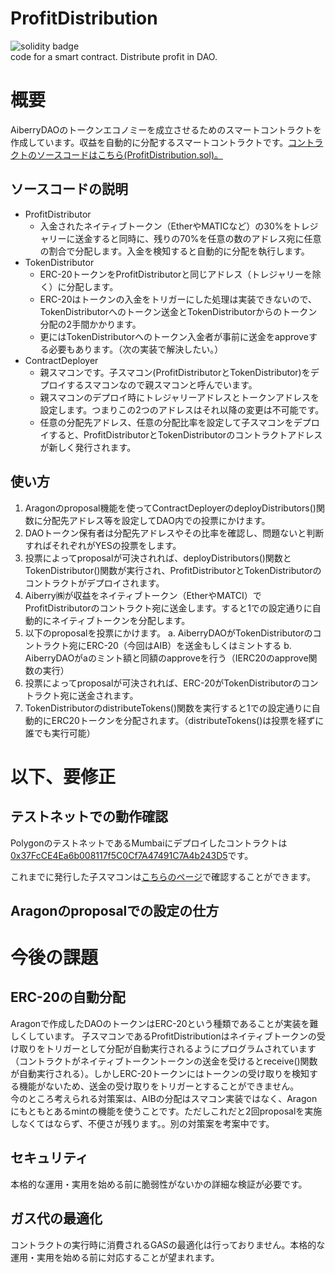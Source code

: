 # ProfitDistribution
![solidity badge](https://img.shields.io/badge/Solidity-e6e6e6?style=for-the-badge&logo=solidity&logoColor=black)  
code for a smart contract. Distribute profit in DAO.

# 概要
AiberryDAOのトークンエコノミーを成立させるためのスマートコントラクトを作成しています。収益を自動的に分配するスマートコントラクトです。[コントラクトのソースコードはこちら(ProfitDistribution.sol)。](/contracts/ProfitDistribution.sol)

## ソースコードの説明
- ProfitDistributor
  - 入金されたネイティブトークン（EtherやMATICなど）の30%をトレジャリーに送金すると同時に、残りの70%を任意の数のアドレス宛に任意の割合で分配します。入金を検知すると自動的に分配を執行します。
- TokenDistributor
  - ERC-20トークンをProfitDistributorと同じアドレス（トレジャリーを除く）に分配します。
  - ERC-20はトークンの入金をトリガーにした処理は実装できないので、TokenDistributorへのトークン送金とTokenDistributorからのトークン分配の2手間かかります。
  - 更にはTokenDistributorへのトークン入金者が事前に送金をapproveする必要もあります。（次の実装で解決したい。）
- ContractDeployer
  - 親スマコンです。子スマコン(ProfitDistributorとTokenDistributor)をデプロイするスマコンなので親スマコンと呼んでいます。
  - 親スマコンのデプロイ時にトレジャリーアドレスとトークンアドレスを設定します。つまりこの2つのアドレスはそれ以降の変更は不可能です。
  - 任意の分配先アドレス、任意の分配比率を設定して子スマコンをデプロイすると、ProfitDistributorとTokenDistributorのコントラクトアドレスが新しく発行されます。 

## 使い方
1. Aragonのproposal機能を使ってContractDeployerのdeployDistributors()関数に分配先アドレス等を設定してDAO内での投票にかけます。
2. DAOトークン保有者は分配先アドレスやその比率を確認し、問題ないと判断すればそれぞれがYESの投票をします。
3. 投票によってproposalが可決されれば、deployDistributors()関数とTokenDistributor()関数が実行され、ProfitDistributorとTokenDistributorのコントラクトがデプロイされます。
4. Aiberry㈱が収益をネイティブトークン（EtherやMATCI）でProfitDistributorのコントラクト宛に送金します。すると1での設定通りに自動的にネイティブトークンを分配します。
5. 以下のproposalを投票にかけます。
   a. AiberryDAOがTokenDistributorのコントラクト宛にERC-20（今回はAIB）を送金もしくはミントする
   b. AiberryDAOがaのミント額と同額のapproveを行う（IERC20のapprove関数の実行）
6. 投票によってproposalが可決されれば、ERC-20がTokenDistributorのコントラクト宛に送金されます。
7. TokenDistributorのdistributeTokens()関数を実行すると1での設定通りに自動的にERC20トークンを分配されます。（distributeTokens()は投票を経ずに誰でも実行可能）

# 以下、要修正

## テストネットでの動作確認
PolygonのテストネットであるMumbaiにデプロイしたコントラクトは[0x37FcCE4Ea6b008117f5C0Cf7A47491C7A4b243D5](https://mumbai.polygonscan.com/address/0x37FcCE4Ea6b008117f5C0Cf7A47491C7A4b243D5)です。

これまでに発行した子スマコンは[こちらのページ](https://mumbai.polygonscan.com/address/0x37FcCE4Ea6b008117f5C0Cf7A47491C7A4b243D5#readContract#F2)で確認することができます。

## Aragonのproposalでの設定の仕方


# 今後の課題
## ERC-20の自動分配
Aragonで作成したDAOのトークンはERC-20という種類であることが実装を難しくしています。
子スマコンであるProfitDistributionはネイティブトークンの受け取りをトリガーとして分配が自動実行されるようにプログラムされています（コントラクトがネイティブトークントークンの送金を受けるとreceive()関数が自動実行される）。しかしERC-20トークンにはトークンの受け取りを検知する機能がないため、送金の受け取りをトリガーとすることができません。  
今のところ考えられる対策案は、AIBの分配はスマコン実装ではなく、Aragonにもともとあるmintの機能を使うことです。ただしこれだと2回proposalを実施しなくてはならず、不便さが残ります。。別の対策案を考案中です。

## セキュリティ
本格的な運用・実用を始める前に脆弱性がないかの詳細な検証が必要です。

## ガス代の最適化
コントラクトの実行時に消費されるGASの最適化は行っておりません。本格的な運用・実用を始める前に対応することが望まれます。
